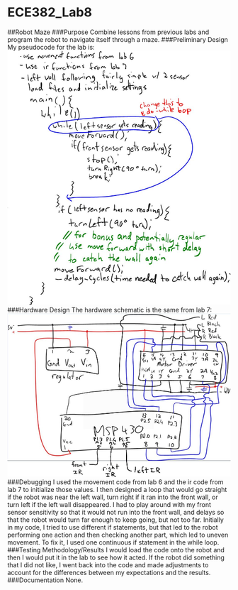 ECE382_Lab8
===========
##Robot Maze
###Purpose
Combine lessons from previous labs and program the robot to navigate itself through a maze.
###Preliminary Design
My pseudocode for the lab is:
![alt text](https://github.com/mbergstedt/ECE382_Lab8/blob/master/Pseudocode.JPG?raw=true)
###Hardware Design
The hardware schematic is the same from lab 7:
![alt text](https://github.com/mbergstedt/ECE382_Lab8/blob/master/Hardware_Design.JPG?raw=true)
###Debugging
I used the movement code from lab 6 and the ir code from lab 7 to initialize those values.  I then designed a loop that would go straight if the robot was near the left wall, turn right if it ran into the front wall, or turn left if the left wall disappeared.  I had to play around with my front sensor sensitivity so that it would not run into the front wall, and delays so that the robot would turn far enough to keep going, but not too far.  Initially in my code, I tried to use different if statements, but that led to the robot performing one action and then checking another part, which led to uneven movement.  To fix it, I used one continuous if statement in the while loop.
###Testing Methodology/Results
I would load the code onto the robot and then I would put it in the lab to see how it acted.  If the robot did something that I did not like, I went back into the code and made adjustments to account for the differences between my expectations and the results.
###Documentation
None.
